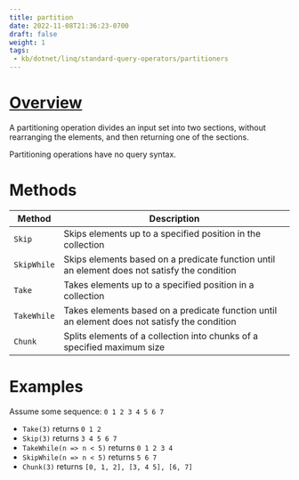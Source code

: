 ```yaml
---
title: partition
date: 2022-11-08T21:36:23-0700
draft: false
weight: 1
tags:
 - kb/dotnet/linq/standard-query-operators/partitioners
---
```


# [Overview](https://learn.microsoft.com/en-us/dotnet/csharp/linq/standard-query-operators/partitioning-data)
A partitioning operation divides an input set into two sections, without rearranging the elements, and then returning one of the sections.

Partitioning operations have no query syntax.

# Methods
| Method      | Description                                                                                  |
| ----------- | -------------------------------------------------------------------------------------------- |
| `Skip`      | Skips elements up to a specified position in the collection                                  |
| `SkipWhile` | Skips elements based on a predicate function until an element does not satisfy the condition |
| `Take`      | Takes elements up to a specified position in a collection                                    |
| `TakeWhile` | Takes elements based on a predicate function until an element does not satisfy the condition |
| `Chunk`     | Splits elements of a collection into chunks of a specified maximum size                      |

# Examples
Assume some sequence: `0 1 2 3 4 5 6 7`
- `Take(3)` returns `0 1 2`
- `Skip(3)` returns `3 4 5 6 7`
- `TakeWhile(n => n < 5)` returns `0 1 2 3 4`
- `SkipWhile(n => n < 5)` returns `5 6 7`
- `Chunk(3)` returns `[0, 1, 2], [3, 4 5], [6, 7]`
